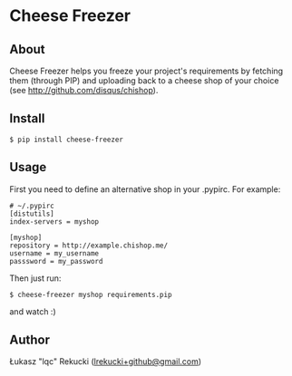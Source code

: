 Cheese Freezer
==============

## About

Cheese Freezer helps you freeze your project's requirements by fetching them (through PIP) 
and uploading back to a cheese shop of your choice (see http://github.com/disqus/chishop).

## Install

    $ pip install cheese-freezer

## Usage

First you need to define an alternative shop in your .pypirc. For example:

    # ~/.pypirc
    [distutils]
    index-servers = myshop

    [myshop]
    repository = http://example.chishop.me/
    username = my_username
    passsword = my_password

Then just run:

    $ cheese-freezer myshop requirements.pip

and watch :)

## Author

Łukasz "lqc" Rekucki (<lrekucki+github@gmail.com>)
